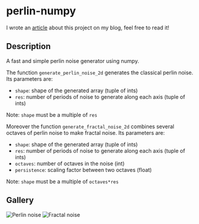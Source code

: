 # perlin-numpy

I wrote an [article](https://pvigier.github.io/2018/06/13/perlin-noise-numpy.html) about this project on my blog, feel free to read it!

## Description

A fast and simple perlin noise generator using numpy.

The function `generate_perlin_noise_2d` generates the classical perlin noise. Its parameters are:

* `shape`: shape of the generated array (tuple of ints)
* `res`: number of periods of noise to generate along each axis (tuple of ints)

Note: `shape` must be a multiple of `res`

Moreover the function `generate_fractal_noise_2d` combines several octaves of perlin noise to make fractal noise. Its parameters are:

* `shape`: shape of the generated array (tuple of ints)
* `res`: number of periods of noise to generate along each axis (tuple of ints)
* `octaves`: number of octaves in the noise (int)
* `persistence`: scaling factor between two octaves (float)

Note: `shape` must be a multiple of `octaves*res`

## Gallery

![Perlin noise](https://github.com/pvigier/perlin-numpy/raw/master/examples/perlin.png)
![Fractal noise](https://github.com/pvigier/perlin-numpy/raw/master/examples/fractal.png)

